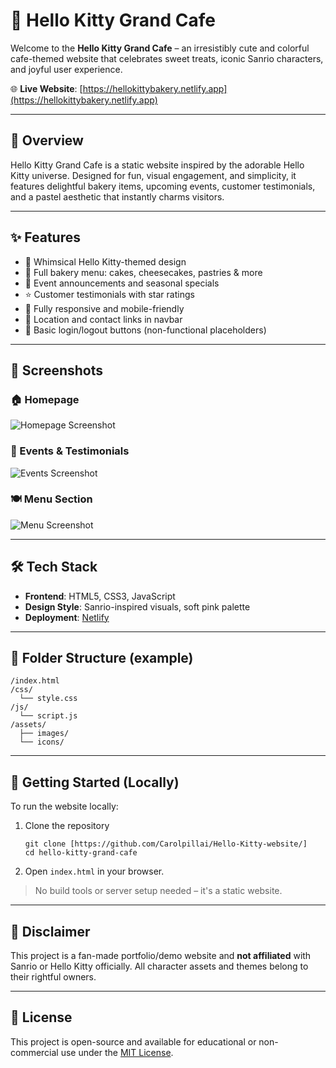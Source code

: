 
# 🎀 Hello Kitty Grand Cafe

Welcome to the **Hello Kitty Grand Cafe** – an irresistibly cute and colorful cafe-themed website that celebrates sweet treats, iconic Sanrio characters, and joyful user experience.

🌐 **Live Website**: [https://hellokittybakery.netlify.app](https://hellokittybakery.netlify.app)

---

## 🍰 Overview

Hello Kitty Grand Cafe is a static website inspired by the adorable Hello Kitty universe. Designed for fun, visual engagement, and simplicity, it features delightful bakery items, upcoming events, customer testimonials, and a pastel aesthetic that instantly charms visitors.

---

## ✨ Features

- 🎀 Whimsical Hello Kitty-themed design
- 🍩 Full bakery menu: cakes, cheesecakes, pastries & more
- 📣 Event announcements and seasonal specials
- ⭐ Customer testimonials with star ratings
- 📱 Fully responsive and mobile-friendly
- 📍 Location and contact links in navbar
- 🔐 Basic login/logout buttons (non-functional placeholders)

---

## 📸 Screenshots

### 🏠 Homepage  
![Homepage Screenshot](e56bbdc6-57e7-4c05-b431-1de39fd82b91.png)

### 📣 Events & Testimonials  
![Events Screenshot](5ba7c40c-b399-48a2-8db8-ae3676762e9e.png)

### 🍽️ Menu Section  
![Menu Screenshot](52c838f8-b557-4898-a8a2-2255cd15b68f.png)

---

## 🛠️ Tech Stack

- **Frontend**: HTML5, CSS3, JavaScript
- **Design Style**: Sanrio-inspired visuals, soft pink palette
- **Deployment**: [Netlify](https://www.netlify.com/)

---

## 📁 Folder Structure (example)

```
/index.html
/css/
  └── style.css
/js/
  └── script.js
/assets/
  ├── images/
  └── icons/
```

---

## 🚀 Getting Started (Locally)

To run the website locally:

1. Clone the repository  
   ```
   git clone [https://github.com/Carolpillai/Hello-Kitty-website/]
   cd hello-kitty-grand-cafe
   ```

2. Open `index.html` in your browser.

> No build tools or server setup needed – it's a static website.

---

## 📌 Disclaimer

This project is a fan-made portfolio/demo website and **not affiliated** with Sanrio or Hello Kitty officially. All character assets and themes belong to their rightful owners.

---

## 🧁 License

This project is open-source and available for educational or non-commercial use under the [MIT License](LICENSE).
